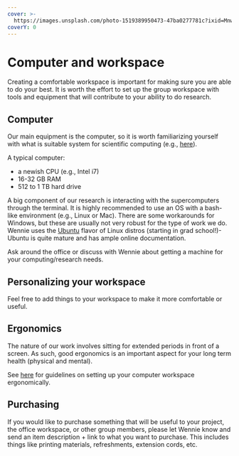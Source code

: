 ```yaml
---
cover: >-
  https://images.unsplash.com/photo-1519389950473-47ba0277781c?ixid=MnwxMjA3fDB8MHxwaG90by1wYWdlfHx8fGVufDB8fHx8&ixlib=rb-1.2.1&auto=format&fit=crop&w=2970&q=80
coverY: 0
---
```


# Computer and workspace

Creating a comfortable workspace is important for making sure you are able to do your best. It is worth the effort to set up the group workspace with tools and equipment that will contribute to your ability to do research.&#x20;

## Computer

Our main equipment is the computer, so it is worth familiarizing yourself with what is suitable system for scientific computing (e.g., [here](https://www.neweggbusiness.com/smartbuyer/buying-guides/build-guide-scientific-computing-pc/)).

A typical computer:&#x20;

* a newish CPU (e.g., Intel i7)
* 16-32 GB RAM
* 512 to 1 TB hard drive

A big component of our research is interacting with the supercomputers through the terminal. It is highly recommended to use an OS with a bash-like environment (e.g., Linux or Mac). There are some workarounds for Windows, but these are usually not very robust for the type of work we do. Wennie uses the [Ubuntu](https://ubuntu.com/download) flavor of Linux distros (starting in grad school!)- Ubuntu is quite mature and has ample online documentation.&#x20;

Ask around the office or discuss with Wennie about getting a machine for your computing/research needs.

## Personalizing your workspace

Feel free to add things to your workspace to make it more comfortable or useful.

## Ergonomics

The nature of our work involves sitting for extended periods in front of a screen. As such, good ergonomics is an important aspect for your long term health (physical and mental).&#x20;

See [here](https://hr.utexas.edu/sites/hr.utexas.edu/files/Ergonomic\_Self\_Eval.pdf) for guidelines on setting up your computer workspace ergonomically.

## Purchasing

If you would like to purchase something that will be useful to your project, the office workspace, or other group members, please let Wennie know and send an item description + link to what you want to purchase. This includes things like printing materials, refreshments, extension cords, etc.
